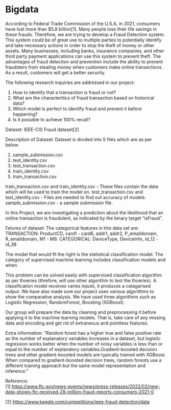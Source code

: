 # Bigdata

According to Federal Trade Commission of the U.S.A, in 2021, consumers have lost more than $5.8 billion[1]. Many people lose their life savings in these frauds. Therefore, we are trying to develop a Fraud Detection system. This system could be of great use to multiple parties to potentially identify and take necessary actions in order to stop the theft of money or other assets. Many businesses, including banks, insurance companies, and other third party payment applications can use this system to prevent theft. The advantages of fraud detection and prevention include the ability to prevent fraudsters from stealing money when customers make online transections. As a result, customers will get a better security.

The following research inquiries are addressed in our project:
1. How to identify that a transaction is fraud or not?
2. What are the characteritics of fraud transaction based on historical data?
3. Which model is perfect to identify fraud and prevent it before happening?
4. Is it possible to achieve 100% recall?

Dataset: IEEE-CIS Fraud dataset[2]

Description of Dataset:
Dataset is divided into 5 files which are as per below.
1. sample_submission.csv
2. test_identity.csv
3. test_transaction.csv
4. train_identity.csv
5. train_transaction.csv

train_transaction.csv and train_identity.csv - These files contain the data which will be used to train the model on.
test_transaction.csv and test_identity.csv - Files are needed to find out accuracy of models.
sample_submission.csv - a sample submission file.

In this Project, we are investigating a prediction about the likelihood that an online transaction is fraudulent, as indicated by the binary target “isFraud”. 

Fetures of dataset:
The categorical features in this data set are:
TRANSACTION: ProductCD, card1 - card6, addr1, addr2, P_emaildomain, R_emaildomain, M1 - M9.
CATEGORICAL: DeviceType, DeviceInfo, id_12 - id_38

The model that would fit the right is the statistical classification model. The category of supervised machine learning includes classification models and when 

This problem can be solved easily with supervised classification algorithm as per thoeries (threfore, will use other algorithm to test the thoeries). A classification model receives varies inputs, it produces a catagarised output. We have also made sure our project uses various algorithms to show the comparative analysis. We have used three algorithms such as Logistic Regression, RandomForest, Boosting (XGBoost).

Our group will prepare the data by cleaning and preprocessing it before applying it to the machine learning models. That is, take care of any missing data and encoding and get rid of extraneous and pointless features.

Extra information:
“Random forest has a higher true and false positive rate as the number of explanatory variables increases in a dataset, but logistic regression works better when the number of noisy variables is less than or equal to the number of explanatory variables.Gradient-boosted decision trees and other gradient-boosted models are typically trained with XGBoost. When compared to gradient-boosted decision trees, random forests use a different training approach but the same model representation and inference.”

Reference:  
[1] https://www.ftc.gov/news-events/news/press-releases/2022/02/new-data-shows-ftc-received-28-million-fraud-reports-consumers-2021-0

[2] https://www.kaggle.com/competitions/ieee-fraud-detection/data
